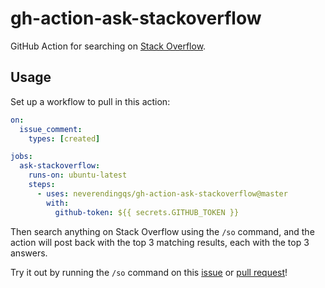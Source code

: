 # gh-action-ask-stackoverflow

GitHub Action for searching on [Stack Overflow](https://stackoverflow.com/).

## Usage

Set up a workflow to pull in this action:

```yaml
on:
  issue_comment:
    types: [created]

jobs:
  ask-stackoverflow:
    runs-on: ubuntu-latest
    steps:
      - uses: neverendingqs/gh-action-ask-stackoverflow@master
        with:
          github-token: ${{ secrets.GITHUB_TOKEN }}
```

Then search anything on Stack Overflow using the `/so` command, and the action will post back with the top 3 matching results, each with the top 3 answers.

Try it out by running the `/so` command on this [issue](https://github.com/neverendingqs/gh-action-ask-stackoverflow/issues/1) or [pull request](https://github.com/neverendingqs/gh-action-ask-stackoverflow/pull/2)!
